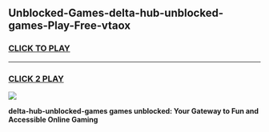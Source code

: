 
## Unblocked-Games-delta-hub-unblocked-games-Play-Free-vtaox
<h3>
<a href="https://premium76.site?title=delta-hub-unblocked-games&ref=21A">CLICK TO PLAY</a></h3>
<hr>

<h3>
<a href="https://premium76.site?title=delta-hub-unblocked-games&ref=21A">CLICK 2 PLAY</a>
  
</h3>

<a href="https://premium76.site?title=delta-hub-unblocked-games&ref=21A"><img src="https://clearcache.store/games.png"></a>


**delta-hub-unblocked-games games unblocked: Your Gateway to Fun and Accessible Online Gaming**

